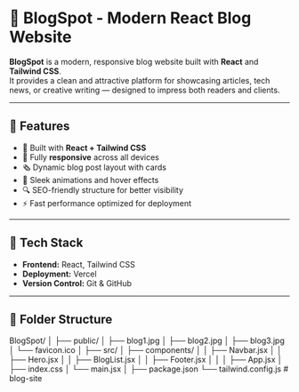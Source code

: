 # 📰 BlogSpot - Modern React Blog Website

**BlogSpot** is a modern, responsive blog website built with **React** and **Tailwind CSS**.  
It provides a clean and attractive platform for showcasing articles, tech news, or creative writing — designed to impress both readers and clients.

---

## 🚀 Features

- 🧱 Built with **React + Tailwind CSS**
- 📱 Fully **responsive** across all devices
- 🗞️ Dynamic blog post layout with cards
- 🌙 Sleek animations and hover effects
- 🔍 SEO-friendly structure for better visibility
- ⚡ Fast performance optimized for deployment

---

## 🧩 Tech Stack

- **Frontend:** React, Tailwind CSS  
- **Deployment:** Vercel  
- **Version Control:** Git & GitHub

---

## 📂 Folder Structure

BlogSpot/
│
├── public/
│ ├── blog1.jpg
│ ├── blog2.jpg
│ ├── blog3.jpg
│ └── favicon.ico
│
├── src/
│ ├── components/
│ │ ├── Navbar.jsx
│ │ ├── Hero.jsx
│ │ ├── BlogList.jsx
│ │ ├── Footer.jsx
│ │
│ ├── App.jsx
│ ├── index.css
│ └── main.jsx
│
├── package.json
└── tailwind.config.js
#   b l o g - s i t e  
 